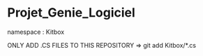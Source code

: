 # Projet_Genie_Logiciel

namespace : Kitbox

ONLY ADD .CS FILES TO THIS REPOSITORY => git add Kitbox/*.cs
